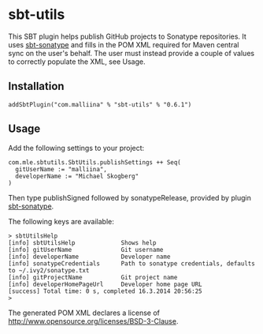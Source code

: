 # sbt-utils #

This SBT plugin helps publish GitHub projects to Sonatype repositories. It uses
[sbt-sonatype](https://github.com/xerial/sbt-sonatype) and fills in the POM XML
required for Maven central sync on the user's behalf. The user must instead provide
a couple of values to correctly populate the XML, see Usage.

## Installation ##

    addSbtPlugin("com.malliina" % "sbt-utils" % "0.6.1")

## Usage ##

Add the following settings to your project:

    com.mle.sbtutils.SbtUtils.publishSettings ++ Seq(
      gitUserName := "malliina",
      developerName := "Michael Skogberg"
    )

Then type publishSigned followed by sonatypeRelease, provided by plugin [sbt-sonatype](https://github.com/xerial/sbt-sonatype).

The following keys are available:

    > sbtUtilsHelp
    [info] sbtUtilsHelp             Shows help
    [info] gitUserName              Git username
    [info] developerName            Developer name
    [info] sonatypeCredentials      Path to sonatype credentials, defaults to ~/.ivy2/sonatype.txt
    [info] gitProjectName           Git project name
    [info] developerHomePageUrl     Developer home page URL
    [success] Total time: 0 s, completed 16.3.2014 20:56:25
    >

The generated POM XML declares a license of http://www.opensource.org/licenses/BSD-3-Clause.
